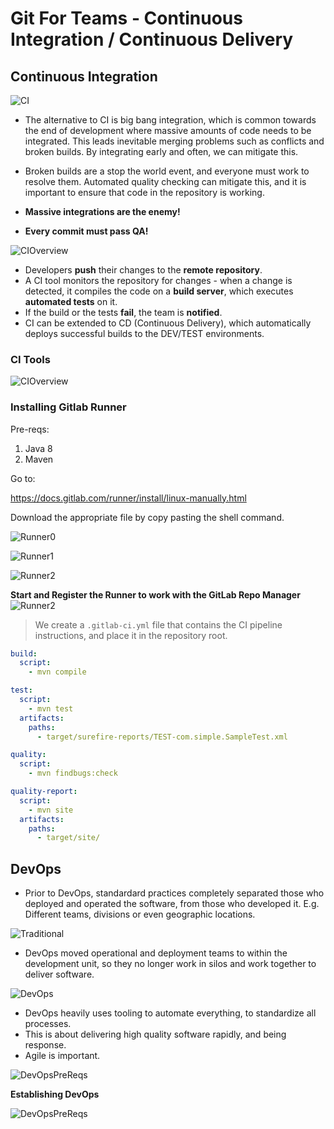 # Git For Teams - Continuous Integration / Continuous Delivery

## Continuous Integration

![CI](./ci.PNG)


* The alternative to CI is big bang integration, which is common towards the end of development where massive amounts of code needs to be integrated.
This leads inevitable merging problems such as conflicts and broken builds. By integrating early and often, we can mitigate this.

* Broken builds are a stop the world event, and everyone must work to resolve them. Automated quality checking can mitigate this, and it is important to ensure that code in the repository is working.

* **Massive integrations are the enemy!**

* **Every commit must pass QA!**


![CIOverview](./ci2.PNG)

* Developers **push** their changes to the **remote repository**. 
* A CI tool monitors the repository for changes - when a change is detected, it compiles the code on a **build server**, which executes **automated tests** on it. 
* If the build or the tests **fail**, the team is **notified**.
* CI can be extended to CD (Continuous Delivery), which automatically deploys successful builds to the DEV/TEST environments.


### CI Tools

![CIOverview](./citools.PNG)


### Installing Gitlab Runner

Pre-reqs:
1. Java 8
2. Maven

Go to:

https://docs.gitlab.com/runner/install/linux-manually.html

Download the appropriate file by copy pasting the shell command.

![Runner0](./runnerinstall0.PNG)

![Runner1](./runnerinstall0b.PNG)

![Runner2](./runnerinstall.PNG)


**Start and Register the Runner to work with the GitLab Repo Manager**
![Runner2](./startrunner.PNG)


> We create a `.gitlab-ci.yml` file that contains the CI pipeline instructions, and place it in the repository root.

```yaml
build:
  script:
    - mvn compile

test:
  script:
    - mvn test
  artifacts:
    paths:
      - target/surefire-reports/TEST-com.simple.SampleTest.xml

quality:
  script:
    - mvn findbugs:check

quality-report:
  script:
    - mvn site
  artifacts:
    paths:
      - target/site/
```

## DevOps

* Prior to DevOps, standardard practices completely separated those who deployed and operated the software, from those who developed it. E.g. Different teams, divisions or even geographic locations.

![Traditional](./traditional.PNG)

* DevOps moved operational and deployment teams to within the development unit, so they no longer work in silos and work together to deliver software.

![DevOps](./devops.PNG)

* DevOps heavily uses tooling to automate everything, to standardize all processes.
* This is about delivering high quality software rapidly, and being response.
* Agile is important.

![DevOpsPreReqs](./devopsprereq.PNG)


**Establishing DevOps**

![DevOpsPreReqs](./establishdevops.PNG)